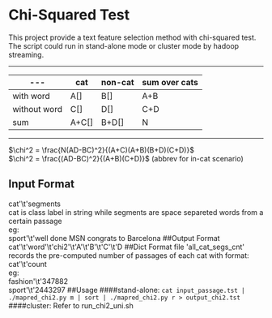 # Chi-Squared Test
This project provide a text feature selection method with chi-squared test.  
The script could run in stand-alone mode or cluster mode by hadoop streaming.
***
\---        | cat  | non-cat | sum over cats
------------|------|---------|--------------
with word   | A[]  | B[]     | A+B
without word| C[]  | D[]     | C+D
   sum      | A+C[]| B+D[]   | N
***
$\chi^2 = \frac{N(AD-BC)^2}{(A+C)(A+B)(B+D)(C+D)}$  
$\chi^2 = \frac{(AD-BC)^2}{(A+B)(C+D)}$ (abbrev for in-cat scenario)
## Input Format
cat'\t'segments  
cat is class label in string while segments are space separeted words from a certain passage  
eg:  
sport'\t'well done MSN congrats to Barcelona
##Output Format
cat'\t'word'\t'chi2'\t'A'\t'B'\t'C'\t'D
##Dict Format
file 'all_cat_segs_cnt' records the pre-computed number of passages of each cat with format:  
cat'\t'count  
eg:   
fashion'\t'347882  
sport'\t'2443297
##Usage
####stand-alone:
`cat input_passage.tst | ./mapred_chi2.py m | sort | ./mapred_chi2.py r > output_chi2.tst`
####cluster:
Refer to run_chi2_uni.sh
